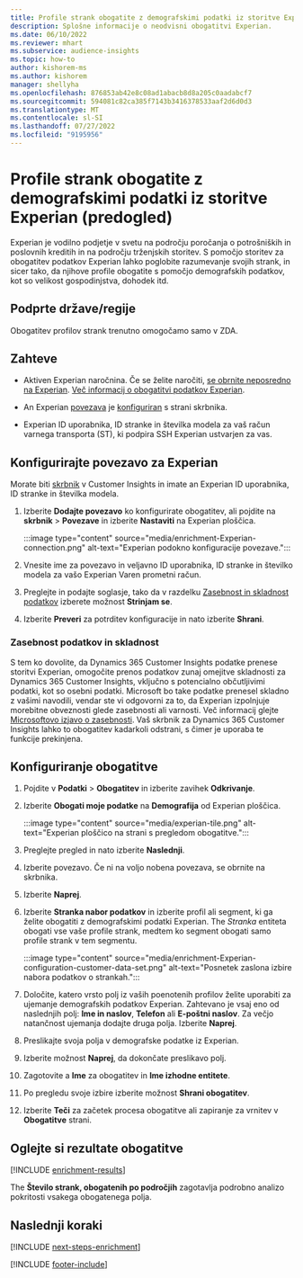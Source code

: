 ```yaml
---
title: Profile strank obogatite z demografskimi podatki iz storitve Experian (predogled)
description: Splošne informacije o neodvisni obogatitvi Experian.
ms.date: 06/10/2022
ms.reviewer: mhart
ms.subservice: audience-insights
ms.topic: how-to
author: kishorem-ms
ms.author: kishorem
manager: shellyha
ms.openlocfilehash: 876853ab42e8c08ad1abacb8d8a205c0aadabcf7
ms.sourcegitcommit: 594081c82ca385f7143b3416378533aaf2d6d0d3
ms.translationtype: MT
ms.contentlocale: sl-SI
ms.lasthandoff: 07/27/2022
ms.locfileid: "9195956"
---
```

# <a name="enrich-customer-profiles-with-demographics-from-experian-preview"></a>Profile strank obogatite z demografskimi podatki iz storitve Experian (predogled)

Experian je vodilno podjetje v svetu na področju poročanja o potrošniških in poslovnih kreditih in na področju trženjskih storitev. S pomočjo storitev za obogatitev podatkov Experian lahko poglobite razumevanje svojih strank, in sicer tako, da njihove profile obogatite s pomočjo demografskih podatkov, kot so velikost gospodinjstva, dohodek itd.

## <a name="supported-countriesregions"></a>Podprte države/regije

Obogatitev profilov strank trenutno omogočamo samo v ZDA.

## <a name="prerequisites"></a>Zahteve

- Aktiven Experian naročnina. Če se želite naročiti, [se obrnite neposredno na Experian](https://www.experian.com/marketing-services/contact). [Več informacij o obogatitvi podatkov Experian](https://www.experian.com/marketing-services/microsoft?cmpid=ems_web_mci_cdppage).

- An Experian [povezava](connections.md) je [konfiguriran](#configure-the-connection-for-experian) s strani skrbnika.

- Experian ID uporabnika, ID stranke in številka modela za vaš račun varnega transporta (ST), ki podpira SSH Experian ustvarjen za vas.

## <a name="configure-the-connection-for-experian"></a>Konfigurirajte povezavo za Experian

Morate biti [skrbnik](permissions.md#admin) v Customer Insights in imate an Experian ID uporabnika, ID stranke in številka modela.

1. Izberite **Dodajte povezavo** ko konfigurirate obogatitev, ali pojdite na **skrbnik** > **Povezave** in izberite **Nastaviti** na Experian ploščica.

   :::image type="content" source="media/enrichment-Experian-connection.png" alt-text="Experian podokno konfiguracije povezave.":::

1. Vnesite ime za povezavo in veljavno ID uporabnika, ID stranke in številko modela za vašo Experian Varen prometni račun.

1. Preglejte in podajte soglasje, tako da v razdelku [Zasebnost in skladnost podatkov](#data-privacy-and-compliance) izberete možnost **Strinjam se**.

1. Izberite **Preveri** za potrditev konfiguracije in nato izberite **Shrani**.

### <a name="data-privacy-and-compliance"></a>Zasebnost podatkov in skladnost

S tem ko dovolite, da Dynamics 365 Customer Insights podatke prenese storitvi Experian, omogočite prenos podatkov zunaj omejitve skladnosti za Dynamics 365 Customer Insights, vključno s potencialno občutljivimi podatki, kot so osebni podatki. Microsoft bo take podatke prenesel skladno z vašimi navodili, vendar ste vi odgovorni za to, da Experian izpolnjuje morebitne obveznosti glede zasebnosti ali varnosti. Več informacij glejte [Microsoftovo izjavo o zasebnosti](https://go.microsoft.com/fwlink/?linkid=396732). Vaš skrbnik za Dynamics 365 Customer Insights lahko to obogatitev kadarkoli odstrani, s čimer je uporaba te funkcije prekinjena.

## <a name="configure-the-enrichment"></a>Konfiguriranje obogatitve

1. Pojdite v **Podatki** > **Obogatitev** in izberite zavihek **Odkrivanje**.

1. Izberite **Obogati moje podatke** na **Demografija** od Experian ploščica.

   :::image type="content" source="media/experian-tile.png" alt-text="Experian ploščico na strani s pregledom obogatitve.":::

1. Preglejte pregled in nato izberite **Naslednji**.

1. Izberite povezavo. Če ni na voljo nobena povezava, se obrnite na skrbnika.

1. Izberite **Naprej**.

1. Izberite **Stranka nabor podatkov** in izberite profil ali segment, ki ga želite obogatiti z demografskimi podatki Experian. The *Stranka* entiteta obogati vse vaše profile strank, medtem ko segment obogati samo profile strank v tem segmentu.

    :::image type="content" source="media/enrichment-Experian-configuration-customer-data-set.png" alt-text="Posnetek zaslona izbire nabora podatkov o strankah.":::

1. Določite, katero vrsto polj iz vaših poenotenih profilov želite uporabiti za ujemanje demografskih podatkov Experian. Zahtevano je vsaj eno od naslednjih polj: **Ime in naslov**, **Telefon** ali **E-poštni naslov**. Za večjo natančnost ujemanja dodajte druga polja. Izberite **Naprej**.

1. Preslikajte svoja polja v demografske podatke iz Experian.

1. Izberite možnost **Naprej**, da dokončate preslikavo polj.

1. Zagotovite a **Ime** za obogatitev in **Ime izhodne entitete**.

1. Po pregledu svoje izbire izberite možnost **Shrani obogatitev**.

1. Izberite **Teči** za začetek procesa obogatitve ali zapiranje za vrnitev v **Obogatitve** strani.

## <a name="view-enrichment-results"></a>Oglejte si rezultate obogatitve

[!INCLUDE [enrichment-results](includes/enrichment-results.md)]

The **Število strank, obogatenih po področjih** zagotavlja podrobno analizo pokritosti vsakega obogatenega polja.

## <a name="next-steps"></a>Naslednji koraki

[!INCLUDE [next-steps-enrichment](includes/next-steps-enrichment.md)]

[!INCLUDE [footer-include](includes/footer-banner.md)]
